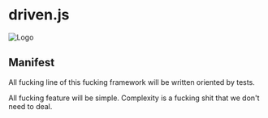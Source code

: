 # driven.js
![Logo](https://cdn.rawgit.com/carlosmaniero/driven.js/master/assets/img/logo.svg)

## Manifest

All fucking line of this fucking framework will be written oriented by tests.

All fucking feature  will be simple.
Complexity is a fucking shit that we don't need to deal.
